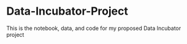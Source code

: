 # Data-Incubator-Project
This is the notebook, data, and code for my proposed Data Incubator project
